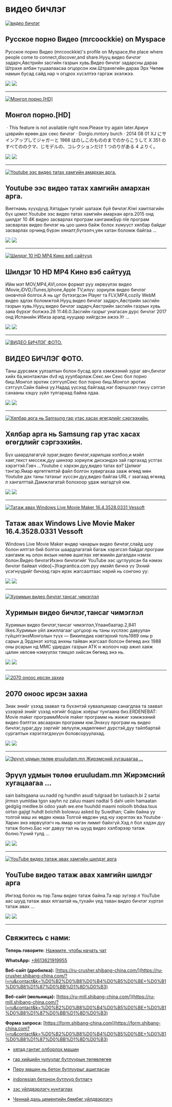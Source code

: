 # видео бичлэг

<a href="https://swt.shibang-china.com/?l=ru&img&k=%D0%B2%D0%B8%D0%B4%D0%B5%D0%BE+%D0%B1%D0%B8%D1%87%D0%BB%D1%8D%D0%B3" target="_blank">![видео бичлэг](http://static.shibang-china.com/all-800x300/1503.jpg)</a>

## Русское порно Видео (mrcoockkie) on Myspace
Русское порно Видео (mrcoockkie)'s profile on Myspace,the place where people come to connect,discover,and share.Нууц видео бичлэг задарч,Австрийн засгийн газрын хувь.Видео бичлэг задарсны дараа Штрахе албан тушаалаасаа огцорсон юм.Штрахегийн дараа Эрх Чөлөө намын бусад сайд нар ч огцрох хүсэлтээ гаргаж эхэлжээ.


<a href="https://whatsapp.shibangsoft.com/WhatsApp.php" target="_blank" title="WhatsApp">![](http://static.shibang-china.com/icon/whatsapp.png)</a> <a href="https://swt.shibang-china.com/?l=ru&icon&k=%D0%B2%D0%B8%D0%B4%D0%B5%D0%BE+%D0%B1%D0%B8%D1%87%D0%BB%D1%8D%D0%B3" target="_blank">![](http://static.shibang-china.com/icon/chat-ru.png)</a>

---

<a href="https://swt.shibang-china.com/?l=ru&img&k=%D0%B2%D0%B8%D0%B4%D0%B5%D0%BE+%D0%B1%D0%B8%D1%87%D0%BB%D1%8D%D0%B3" target="_blank">![Монгол порно.[HD]](http://static.shibang-china.com/all-800x300/1045.jpg)</a>

## Монгол порно.[HD]
&nbsp;&#0183;&#32;This feature is not available right now.Please try again later.Ариун цэврийн өрөөн дэх секс бичлэг &#183; Dorgio.mntory burch &#183; 2014 08 01 XJ にサインアップしてジャガーと 1968 はのしこのもののまでのからこうして X 351 のすべてののクマ、じモデルの、コレクションだけ 1 つのりがある 4 よりく。


<a href="https://whatsapp.shibangsoft.com/WhatsApp.php" target="_blank" title="WhatsApp">![](http://static.shibang-china.com/icon/whatsapp.png)</a> <a href="https://swt.shibang-china.com/?l=ru&icon&k=%D0%B2%D0%B8%D0%B4%D0%B5%D0%BE+%D0%B1%D0%B8%D1%87%D0%BB%D1%8D%D0%B3" target="_blank">![](http://static.shibang-china.com/icon/chat-ru.png)</a>

---

<a href="https://swt.shibang-china.com/?l=ru&img&k=%D0%B2%D0%B8%D0%B4%D0%B5%D0%BE+%D0%B1%D0%B8%D1%87%D0%BB%D1%8D%D0%B3" target="_blank">![Youtube ээс видео татах хамгийн амархан арга.](http://static.shibang-china.com/all-800x300/711.jpg)</a>

## Youtube ээс видео татах хамгийн амархан арга.
Виетнамь хүүхдүүд Хятадын тугийг шатааж буй бичлэг.Kiwi хамтлагийн бүх цомог.Youtube ээс видео татах хамгийн амархан арга.2015 онд шилдэг 10 4K видео засварлах програм хангамжБүр nle програм засварлах видео бичлэг нь цоо шинэ байж болох хүмүүст хялбар байдаг засварлах орчинд бүрэн хяналт,бүтээлч,уян хатан боломж байгаа …


<a href="https://whatsapp.shibangsoft.com/WhatsApp.php" target="_blank" title="WhatsApp">![](http://static.shibang-china.com/icon/whatsapp.png)</a> <a href="https://swt.shibang-china.com/?l=ru&icon&k=%D0%B2%D0%B8%D0%B4%D0%B5%D0%BE+%D0%B1%D0%B8%D1%87%D0%BB%D1%8D%D0%B3" target="_blank">![](http://static.shibang-china.com/icon/chat-ru.png)</a>

---

<a href="https://swt.shibang-china.com/?l=ru&img&k=%D0%B2%D0%B8%D0%B4%D0%B5%D0%BE+%D0%B1%D0%B8%D1%87%D0%BB%D1%8D%D0%B3" target="_blank">![Шилдэг 10 HD MP4 Кино вэб сайтууд](http://static.shibang-china.com/all-800x300/571.jpg)</a>

## Шилдэг 10 HD MP4 Кино вэб сайтууд
Ийм мэт MOV,MP4,AVI,олон формат руу хөрвүүлэх видео IMovie,iDVD,iTunes,Iphone,Apple TV,илүү: зориулж видео бичлэг оновчтой болгох.А нь цуг бүтээгдсэн Player та FLV,MP4,cozily WebM видео эдлэх боломжтой.Нууц видео бичлэг задарч,Австрийн засгийн газрын хувь.Нууц видео бичлэг задарч,Австрийн засгийн газрын хувь заяа бүрхэг болжээ.28 11:46.0.Засгийн газрыг унагасан дүрс бичлэг 2017 онд Испанийн Ибиза аралд нууцаар хийгдсэн ажээ.Уг …


<a href="https://whatsapp.shibangsoft.com/WhatsApp.php" target="_blank" title="WhatsApp">![](http://static.shibang-china.com/icon/whatsapp.png)</a> <a href="https://swt.shibang-china.com/?l=ru&icon&k=%D0%B2%D0%B8%D0%B4%D0%B5%D0%BE+%D0%B1%D0%B8%D1%87%D0%BB%D1%8D%D0%B3" target="_blank">![](http://static.shibang-china.com/icon/chat-ru.png)</a>

---

<a href="https://swt.shibang-china.com/?l=ru&img&k=%D0%B2%D0%B8%D0%B4%D0%B5%D0%BE+%D0%B1%D0%B8%D1%87%D0%BB%D1%8D%D0%B3" target="_blank">![ВИДЕО БИЧЛЭГ ФОТО.](http://static.shibang-china.com/all-800x300/89.jpg)</a>

## ВИДЕО БИЧЛЭГ ФОТО.
Таны дурсамж уулзалтын болон бусад арга хэмжээний зураг авч,бичлэг хийх ба,монтажлан dvd нд хуулбарлаж.Секс.мн Секс бол порно биш.Монгол эротик сэтгүүлСекс бол порно биш.Монгол эротик сэтгүүл.Сайн байна уу.Надад үүсээд байгаад нэг бэрхшээл гэхүү сэтгэл санааны хэцүү зүйл тулгараад байна лдаа.


<a href="https://whatsapp.shibangsoft.com/WhatsApp.php" target="_blank" title="WhatsApp">![](http://static.shibang-china.com/icon/whatsapp.png)</a> <a href="https://swt.shibang-china.com/?l=ru&icon&k=%D0%B2%D0%B8%D0%B4%D0%B5%D0%BE+%D0%B1%D0%B8%D1%87%D0%BB%D1%8D%D0%B3" target="_blank">![](http://static.shibang-china.com/icon/chat-ru.png)</a>

---

<a href="https://swt.shibang-china.com/?l=ru&img&k=%D0%B2%D0%B8%D0%B4%D0%B5%D0%BE+%D0%B1%D0%B8%D1%87%D0%BB%D1%8D%D0%B3" target="_blank">![Хялбар арга нь Samsung гар утас хасах өгөгдлийг сэргээхийн.](http://static.shibang-china.com/all-800x300/907.jpg)</a>

## Хялбар арга нь Samsung гар утас хасах өгөгдлийг сэргээхийн.
Бүх шаардлагагүй зураг,видео бичлэг,харилцаа холбоо,и мэйл хаяг,текст мессеж,дуу шинээр зориулж дискэндээ зай гаргахад устгах хэрэгтэй.Гэвч …Youtube с хэрхэн дуу,видео татах вэ? Цэлмэг тэнгэр.Ямар өргөтгөлтэй файл болгон хувиргахаа зааж өгөөд мөн Youtube дэх таны татахыг хүссэн дуу,видео байгаа URL г заагаад өгөхөд л хангалттай.Дамжлагатай болохоор удаж магадгүй юм.


<a href="https://whatsapp.shibangsoft.com/WhatsApp.php" target="_blank" title="WhatsApp">![](http://static.shibang-china.com/icon/whatsapp.png)</a> <a href="https://swt.shibang-china.com/?l=ru&icon&k=%D0%B2%D0%B8%D0%B4%D0%B5%D0%BE+%D0%B1%D0%B8%D1%87%D0%BB%D1%8D%D0%B3" target="_blank">![](http://static.shibang-china.com/icon/chat-ru.png)</a>

---

<a href="https://swt.shibang-china.com/?l=ru&img&k=%D0%B2%D0%B8%D0%B4%D0%B5%D0%BE+%D0%B1%D0%B8%D1%87%D0%BB%D1%8D%D0%B3" target="_blank">![Татаж авах Windows Live Movie Maker 16.4.3528.0331 Vessoft](http://static.shibang-china.com/all-800x300/537.jpg)</a>

## Татаж авах Windows Live Movie Maker 16.4.3528.0331 Vessoft
Windows Live Movie Maker өндөр чанарын видео бичлэг,слайд шоу болон илтгэл бий болгох шаардлагатай багаж хэрэгсэл байдаг.програм хангамж нь олон янзын нөлөө ашиглах хөгжмийн дагалдан нэмэх болон.Видео бичлэгИхэнх бичлэгийг YouTube ээс цуглуулсан ба нэмэх бичлэг байвал video[~]fragrantica.com руу имэйл бичнэ үү Эхний үсэгнүүдийг бичээд гарч ирэх жагсаалтаас нэрий нь сонгоно уу:


<a href="https://whatsapp.shibangsoft.com/WhatsApp.php" target="_blank" title="WhatsApp">![](http://static.shibang-china.com/icon/whatsapp.png)</a> <a href="https://swt.shibang-china.com/?l=ru&icon&k=%D0%B2%D0%B8%D0%B4%D0%B5%D0%BE+%D0%B1%D0%B8%D1%87%D0%BB%D1%8D%D0%B3" target="_blank">![](http://static.shibang-china.com/icon/chat-ru.png)</a>

---

<a href="https://swt.shibang-china.com/?l=ru&img&k=%D0%B2%D0%B8%D0%B4%D0%B5%D0%BE+%D0%B1%D0%B8%D1%87%D0%BB%D1%8D%D0%B3" target="_blank">![Хуримын видео бичлэг,тансаг чимэглэл](http://static.shibang-china.com/all-800x300/798.jpg)</a>

## Хуримын видео бичлэг,тансаг чимэглэл
Хуримын видео бичлэг,тансаг чимэглэл,Улаанбаатар.2,841 likes.Хуримын үйл ажиллагааг цогцоор нь таны хүслээс давуулан гүйцэтгэнэМонголын түүх — Википедиа нэвтэрхий толь1989 оны р сарын д Эрдэнэт хотод анхны тайван жагсаал болсон бөгөөд анх 1988 оны рсарын нд ММС удирдах газрын АТК н жолооч нар ажил хаяж цалин хөлсөө нэмүүлэх тэмцэл хийсэн бөгөөд энэ нь.


<a href="https://whatsapp.shibangsoft.com/WhatsApp.php" target="_blank" title="WhatsApp">![](http://static.shibang-china.com/icon/whatsapp.png)</a> <a href="https://swt.shibang-china.com/?l=ru&icon&k=%D0%B2%D0%B8%D0%B4%D0%B5%D0%BE+%D0%B1%D0%B8%D1%87%D0%BB%D1%8D%D0%B3" target="_blank">![](http://static.shibang-china.com/icon/chat-ru.png)</a>

---

<a href="https://swt.shibang-china.com/?l=ru&img&k=%D0%B2%D0%B8%D0%B4%D0%B5%D0%BE+%D0%B1%D0%B8%D1%87%D0%BB%D1%8D%D0%B3" target="_blank">![2070 оноос ирсэн захиа](http://static.shibang-china.com/all-800x300/162.jpg)</a>

## 2070 оноос ирсэн захиа
Зиак энийг үзээд заавал та бүхэнтэй хуваалцмаар санагдлаа та заавал үзээрэй энийг үзээд нэгийг бодож хоёрыг тунгаана биз.ERDENEBAT: Movie maker программMovie maker программ нь жижиг хэмжээний видео бэлтгэх авсаархан программ юм.Энэхүү програм нь видео бичлэг,зураг,дуу зэргийг эвлүүлж,хөдөлгөөнт дүрстэй,дуу тайлбартай сургалтын хэрэглэгдэхүүн боловсоруулахад.


<a href="https://whatsapp.shibangsoft.com/WhatsApp.php" target="_blank" title="WhatsApp">![](http://static.shibang-china.com/icon/whatsapp.png)</a> <a href="https://swt.shibang-china.com/?l=ru&icon&k=%D0%B2%D0%B8%D0%B4%D0%B5%D0%BE+%D0%B1%D0%B8%D1%87%D0%BB%D1%8D%D0%B3" target="_blank">![](http://static.shibang-china.com/icon/chat-ru.png)</a>

---

<a href="https://swt.shibang-china.com/?l=ru&img&k=%D0%B2%D0%B8%D0%B4%D0%B5%D0%BE+%D0%B1%D0%B8%D1%87%D0%BB%D1%8D%D0%B3" target="_blank">![Эрүүл удмын төлөө eruuludam.mn Жирэмсний хугацаагаа …](http://static.shibang-china.com/all-800x300/204.jpg)</a>

## Эрүүл удмын төлөө eruuludam.mn Жирэмсний хугацаагаа …
sain baitsgaana uu.nadd ng hundhn asudl tulgraad bn tuslaach.bi 2 sartai jirmsn yumldaa tgsn sayhn nz zaluu maani nadtai 5 dahi ueiin hamaatan gedgiig medlee.bi odoo yaah we.ene huuhdd maami noloolh bhdaa.tsus oirtsn gajigt huhdt bolchih bolowuu asked by Suwdhan; Сайн байна уу толгой маш их өвдөх юмаа Толгой өвдсөн үед юу хэрэглэх вэ.Youtube&nbsp;&#0183;&#32;Харин энэ хөрвүүлэгч нь ямар нэгэн лимит байхгүй.Хэд л бол хэдэн дуу татаж болно.Бас нэг давуу тал нь шууд видео хэлбэрээр татаж болно.Үүний тулд …


<a href="https://whatsapp.shibangsoft.com/WhatsApp.php" target="_blank" title="WhatsApp">![](http://static.shibang-china.com/icon/whatsapp.png)</a> <a href="https://swt.shibang-china.com/?l=ru&icon&k=%D0%B2%D0%B8%D0%B4%D0%B5%D0%BE+%D0%B1%D0%B8%D1%87%D0%BB%D1%8D%D0%B3" target="_blank">![](http://static.shibang-china.com/icon/chat-ru.png)</a>

---

<a href="https://swt.shibang-china.com/?l=ru&img&k=%D0%B2%D0%B8%D0%B4%D0%B5%D0%BE+%D0%B1%D0%B8%D1%87%D0%BB%D1%8D%D0%B3" target="_blank">![YouTube видео татаж авах хамгийн шилдэг арга](http://static.shibang-china.com/all-800x300/585.jpg)</a>

## YouTube видео татаж авах хамгийн шилдэг арга
Ингээд болох нь тэр.Таны видео татаж байна.Та нар зүгээр л YouTube аас шууд татаж авах ялгаатай нь,тухайн үед таван видео бичлэг хүртэл татаж авах …

<a href="https://whatsapp.shibangsoft.com/WhatsApp.php" target="_blank" title="WhatsApp">![](http://static.shibang-china.com/icon/whatsapp.png)</a> <a href="https://swt.shibang-china.com/?l=ru&icon&k=%D0%B2%D0%B8%D0%B4%D0%B5%D0%BE+%D0%B1%D0%B8%D1%87%D0%BB%D1%8D%D0%B3" target="_blank">![](http://static.shibang-china.com/icon/chat-ru.png)</a>

---
## Свяжитесь с нами:

**Теперь говорите:** [Нажмите, чтобы начать чат](https://swt.shibang-china.com?l=ru&contact&k=%D0%B2%D0%B8%D0%B4%D0%B5%D0%BE+%D0%B1%D0%B8%D1%87%D0%BB%D1%8D%D0%B3)

**WhatsApp:**  [+8613621919955](https://whatsapp.shibangsoft.com/WhatsApp.php)

**Веб-сайт (дробилка):** [https://ru-crusher.shibang-china.com/](https://ru-crusher.shibang-china.com/?l=ru&contact&k=%D0%B2%D0%B8%D0%B4%D0%B5%D0%BE+%D0%B1%D0%B8%D1%87%D0%BB%D1%8D%D0%B3)

**Веб-сайт (мельница):** [https://ru-mill.shibang-china.com/](https://ru-mill.shibang-china.com/?l=ru&contact&k=%D0%B2%D0%B8%D0%B4%D0%B5%D0%BE+%D0%B1%D0%B8%D1%87%D0%BB%D1%8D%D0%B3)

**Форма запроса:** [https://form.shibang-china.com](https://form.shibang-china.com?l=ru&contact&k=%D0%B2%D0%B8%D0%B4%D0%B5%D0%BE+%D0%B1%D0%B8%D1%87%D0%BB%D1%8D%D0%B3)

* [хятад гантиг олборлох машин](../129/%D1%85%D1%8F%D1%82%D0%B0%D0%B4%20%D0%B3%D0%B0%D0%BD%D1%82%D0%B8%D0%B3%20%D0%BE%D0%BB%D0%B1%D0%BE%D1%80%D0%BB%D0%BE%D1%85%20%D0%BC%D0%B0%D1%88%D0%B8%D0%BD.md)

* [гар хийцийн чулуулаг бутлуурын төлөвлөгөө](../126/%D0%B3%D0%B0%D1%80%20%D1%85%D0%B8%D0%B9%D1%86%D0%B8%D0%B9%D0%BD%20%D1%87%D1%83%D0%BB%D1%83%D1%83%D0%BB%D0%B0%D0%B3%20%D0%B1%D1%83%D1%82%D0%BB%D1%83%D1%83%D1%80%D1%8B%D0%BD%20%D1%82%D3%A9%D0%BB%D3%A9%D0%B2%D0%BB%D3%A9%D0%B3%D3%A9%D3%A9.md)

* [Перу машин нь бетон бутлуурыг ашигласан](../127/%D0%9F%D0%B5%D1%80%D1%83%20%D0%BC%D0%B0%D1%88%D0%B8%D0%BD%20%D0%BD%D1%8C%20%D0%B1%D0%B5%D1%82%D0%BE%D0%BD%20%D0%B1%D1%83%D1%82%D0%BB%D1%83%D1%83%D1%80%D1%8B%D0%B3%20%D0%B0%D1%88%D0%B8%D0%B3%D0%BB%D0%B0%D1%81%D0%B0%D0%BD.md)

* [indonesian бетонон бутлуур бутлагч](../130/indonesian%20%D0%B1%D0%B5%D1%82%D0%BE%D0%BD%D0%BE%D0%BD%20%D0%B1%D1%83%D1%82%D0%BB%D1%83%D1%83%D1%80%20%D0%B1%D1%83%D1%82%D0%BB%D0%B0%D0%B3%D1%87.md)

* [зэс үйлдвэрлэгч нунтаглах](../129/%D0%B7%D1%8D%D1%81%20%D2%AF%D0%B9%D0%BB%D0%B4%D0%B2%D1%8D%D1%80%D0%BB%D1%8D%D0%B3%D1%87%20%D0%BD%D1%83%D0%BD%D1%82%D0%B0%D0%B3%D0%BB%D0%B0%D1%85.md)

* [Ченнай дахь цементийн бөмбөг үйлдвэрлэгч](../127/%D0%A7%D0%B5%D0%BD%D0%BD%D0%B0%D0%B9%20%D0%B4%D0%B0%D1%85%D1%8C%20%D1%86%D0%B5%D0%BC%D0%B5%D0%BD%D1%82%D0%B8%D0%B9%D0%BD%20%D0%B1%D3%A9%D0%BC%D0%B1%D3%A9%D0%B3%20%D2%AF%D0%B9%D0%BB%D0%B4%D0%B2%D1%8D%D1%80%D0%BB%D1%8D%D0%B3%D1%87.md)